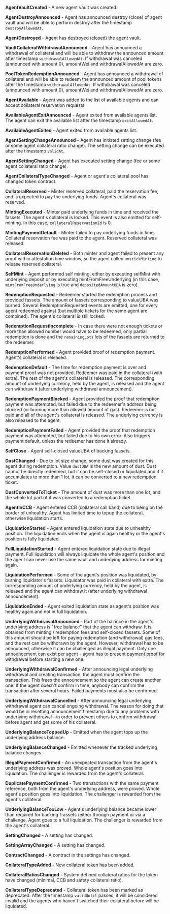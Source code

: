 **AgentVaultCreated** - A new agent vault was created.

**AgentDestroyAnnounced** - Agent has announced destroy (close) of agent vault and will be able to perform destroy after the timestamp `destroyAllowedAt`.

**AgentDestroyed** - Agent has destroyed (closed) the agent vault.

**VaultCollateralWithdrawalAnnounced** - Agent has announced a withdrawal of collateral and will be able to withdraw the announced amount after timestamp `withdrawalAllowedAt`. If withdrawal was canceled (announced with amount 0), amountWei and withdrawalAllowedAt are zero.

**PoolTokenRedemptionAnnounced** - Agent has announced a withdrawal of collateral and will be able to redeem the announced amount of pool tokens after the timestamp `withdrawalAllowedAt`. If withdrawal was canceled (announced with amount 0), amountWei and withdrawalAllowedAt are zero.

**AgentAvailable** - Agent was added to the list of available agents and can accept collateral reservation requests.

**AvailableAgentExitAnnounced** - Agent exited from available agents list. The agent can exit the available list after the timestamp `exitAllowedAt`.

**AvailableAgentExited** - Agent exited from available agents list.

**AgentSettingChangeAnnounced** - Agent has initiated setting change (fee or some agent collateral ratio change). The setting change can be executed after the timestamp `validAt`.

**AgentSettingChanged** - Agent has executed setting change (fee or some agent collateral ratio change).

**AgentCollateralTypeChanged** - Agent or agent's collateral pool has changed token contract.

**CollateralReserved** - Minter reserved collateral, paid the reservation fee, and is expected to pay the underlying funds. Agent's collateral was reserved.

**MintingExecuted** - Minter paid underlying funds in time and received the fassets. The agent's collateral is locked. This event is also emitted for self-minting. In this case, `collateralReservationId` is 0.

**MintingPaymentDefault** - Minter failed to pay underlying funds in time. Collateral reservation fee was paid to the agent. Reserved collateral was released.

**CollateralReservationDeleted** - Both minter and agent failed to present any proof within attestation time window, so the agent called `unstickMinting` to release reserved collateral.

**SelfMint** - Agent performed self minting, either by executing selfMint with underlying deposit or by executing mintFromFreeUnderlying (in this case, `mintFromFreeUnderlying` is true and `depositedAmountUBA` is zero).

**RedemptionRequested** - Redeemer started the redemption process and provided fassets. The amount of fassets corresponding to valueUBA was burned. Several RedemptionRequested events are emitted, one for every agent redeemed against (but multiple tickets for the same agent are combined). The agent's collateral is still locked.

**RedemptionRequestIncomplete** - In case there were not enough tickets or more than allowed number would have to be redeemed, only partial redemption is done and the `remainingLots` lots of the fassets are returned to the redeemer.

**RedemptionPerformed** - Agent provided proof of redemption payment. Agent's collateral is released.

**RedemptionDefault** - The time for redemption payment is over and payment proof was not provided. Redeemer was paid in the collateral (with extra). The rest of the agent's collateral is released. The corresponding amount of underlying currency, held by the agent, is released and the agent can withdraw it (after underlying withdrawal announcement).

**RedemptionPaymentBlocked** - Agent provided the proof that redemption payment was attempted, but failed due to the redeemer's address being blocked (or burning more than allowed amount of gas). Redeemer is not paid and all of the agent's collateral is released. The underlying currency is also released to the agent.

**RedemptionPaymentFailed** - Agent provided the proof that redemption payment was attempted, but failed due to his own error. Also triggers payment default, unless the redeemer has done it already.

**SelfClose** - Agent self-closed valueUBA of backing fassets.

**DustChanged** - Due to lot size change, some dust was created for this agent during redemption. Value `dustUBA` is the new amount of dust. Dust cannot be directly redeemed, but it can be self-closed or liquidated and if it accumulates to more than 1 lot, it can be converted to a new redemption ticket.

**DustConvertedToTicket** - The amount of dust was more than one lot, and the whole lot part of it was converted to a redemption ticket.

**AgentInCCB** - Agent entered CCB (collateral call band) due to being on the border of unhealthy. Agent has limited time to topup the collateral, otherwise liquidation starts.

**LiquidationStarted** - Agent entered liquidation state due to unhealthy position. The liquidation ends when the agent is again healthy or the agent's position is fully liquidated.

**FullLiquidationStarted** - Agent entered liquidation state due to illegal payment. Full liquidation will always liquidate the whole agent's position and the agent can never use the same vault and underlying address for minting again.

**LiquidationPerformed** - Some of the agent's position was liquidated, by burning liquidator's fassets. Liquidator was paid in collateral with extra. The corresponding amount of underlying currency, held by the agent, is released and the agent can withdraw it (after underlying withdrawal announcement).

**LiquidationEnded** - Agent exited liquidation state as agent's position was healthy again and not in full liquidation.

**UnderlyingWithdrawalAnnounced** - Part of the balance in the agent's underlying address is "free balance" that the agent can withdraw. It is obtained from minting / redemption fees and self-closed fassets. Some of this amount should be left for paying redemption (and withdrawal) gas fees, and the rest can be withdrawn by the agent. However, withdrawal has to be announced, otherwise it can be challenged as illegal payment. Only one announcement can exist per agent - agent has to present payment proof for withdrawal before starting a new one.

**UnderlyingWithdrawalConfirmed** - After announcing legal underlying withdrawal and creating transaction, the agent must confirm the transaction. This frees the announcement so the agent can create another one. If the agent doesn't confirm in time, anybody can confirm the transaction after several hours. Failed payments must also be confirmed.

**UnderlyingWithdrawalCancelled** - After announcing legal underlying withdrawal agent can cancel ongoing withdrawal. The reason for doing that would be in resetting announcement timestamp due to any problems with underlying withdrawal - in order to prevent others to confirm withdrawal before agent and get some of his collateral.

**UnderlyingBalanceToppedUp** - Emitted when the agent tops up the underlying address balance.

**UnderlyingBalanceChanged** - Emitted whenever the tracked underlying balance changes.

**IllegalPaymentConfirmed** - An unexpected transaction from the agent's underlying address was proved. Whole agent's position goes into liquidation. The challenger is rewarded from the agent's collateral.

**DuplicatePaymentConfirmed** - Two transactions with the same payment reference, both from the agent's underlying address, were proved. Whole agent's position goes into liquidation. The challenger is rewarded from the agent's collateral.

**UnderlyingBalanceTooLow** - Agent's underlying balance became lower than required for backing f-assets (either through payment or via a challenge. Agent goes to a full liquidation. The challenger is rewarded from the agent's collateral.

**SettingChanged** - A setting has changed.

**SettingArrayChanged** - A setting has changed.

**ContractChanged** - A contract in the settings has changed.

**CollateralTypeAdded** - New collateral token has been added.

**CollateralRatiosChanged** - System defined collateral ratios for the token have changed (minimal, CCB and safety collateral ratio).

**CollateralTypeDeprecated** - Collateral token has been marked as deprecated. After the timestamp `validUntil` passes, it will be considered invalid and the agents who haven't switched their collateral before will be liquidated.
